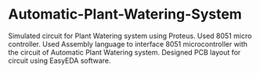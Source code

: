 # Automatic-Plant-Watering-System


Simulated circuit for Plant Watering system using Proteus. Used 8051 micro controller.
Used Assembly language to interface 8051 microcontroller with the circuit of Automatic Plant Watering system.
Designed PCB layout for circuit using EasyEDA software.
